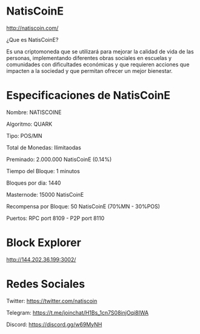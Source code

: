 # NatisCoinE
http://natiscoin.com/

¿Que es NatisCoinE?

Es una criptomoneda que se utilizará para mejorar la calidad de vida de las personas, implementando diferentes obras sociales en escuelas y comunidades con dificultades económicas y que requieren acciones que impacten a la sociedad y que permitan ofrecer un mejor bienestar.

# Especificaciones de NatisCoinE

Nombre: NATISCOINE

Algoritmo: QUARK

Tipo: POS/MN

Total de Monedas: Ilimitaodas

Preminado: 2.000.000 NatisCoinE (0.14%)

Tiempo del Bloque: 1 minutos

Bloques por dia: 1440

Masternode: 15000 NatisCoinE

Recompensa por Bloque: 50 NatisCoinE (70%MN - 30%POS)

Puertos: RPC port 8109  -   P2P port 8110

# Block Explorer

http://144.202.36.199:3002/

# Redes Sociales

Twitter: https://twitter.com/natiscoin

Telegram: https://t.me/joinchat/H1Bs_1cn7S08injOqi8IWA

Discord: https://discord.gg/w69MyNH
